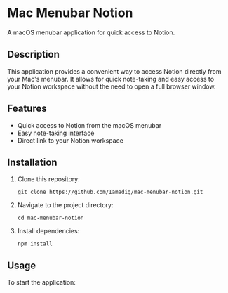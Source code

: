 # Mac Menubar Notion

A macOS menubar application for quick access to Notion.

## Description

This application provides a convenient way to access Notion directly from your Mac's menubar. It allows for quick note-taking and easy access to your Notion workspace without the need to open a full browser window.

## Features

- Quick access to Notion from the macOS menubar
- Easy note-taking interface
- Direct link to your Notion workspace

## Installation

1. Clone this repository:
   ```
   git clone https://github.com/Iamadig/mac-menubar-notion.git
   ```
2. Navigate to the project directory:
   ```
   cd mac-menubar-notion
   ```
3. Install dependencies:
   ```
   npm install
   ```

## Usage

To start the application: